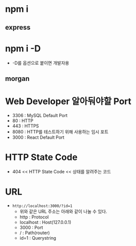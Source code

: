 # npm i

## express

# npm i -D

- -D를 옵션으로 붙이면 개발자용

## morgan

# Web Developer 알아둬야할 Port

- 3306 : MySQL Default Port
- 80 : HTTP
- 443 : HTTPS
- 8080 : HTTP를 테스트하기 위해 사용하는 임시 포트
- 3000 : React Default Port

# HTTP State Code

- 404 << HTTP State Code << 상태를 알려주는 코드

# URL

- `http://localhost:3000/?id=1`
  - 위와 같은 URL 주소는 아래와 같이 나눌 수 있다.
  - http : Protocol
  - localhost : Host(127.0.0.1)
  - 3000 : Port
  - / : Path(router)
  - id=1 : Querystring

